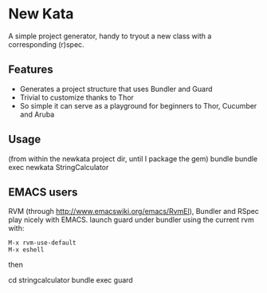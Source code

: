 New Kata
========
  
  A simple project generator, handy to tryout a new class with a corresponding (r)spec.
  
Features
--------
  
  - Generates a project structure that uses Bundler and Guard
  - Trivial to customize thanks to Thor
  - So simple it can serve as a playground for beginners to Thor, Cucumber and Aruba

Usage
-----
  
  (from within the newkata project dir, until I package the gem)
  bundle
  bundle exec newkata StringCalculator
  
  
EMACS users
-----------      
  
  RVM (through http://www.emacswiki.org/emacs/RvmEl), Bundler and RSpec play nicely with EMACS.
  launch guard under bundler using the current rvm with:
  
    M-x rvm-use-default
    M-x eshell
    
then
        
  cd stringcalculator
  bundle exec guard
